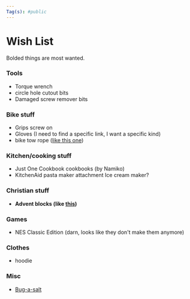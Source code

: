 ```yaml
---
Tag(s): #public
---
```


# Wish List

Bolded things are most wanted.

### Tools 
* Torque wrench
* circle hole cutout bits
* Damaged screw remover bits

### Bike stuff
* Grips screw on
* Gloves (I need to find a specific link, I want a specific kind)
* bike tow rope ([like this one]([](https://kidsrideshotgun.com/products/mtb-tow-rope)))

### Kitchen/cooking stuff
* Just One Cookbook cookbooks (by Namiko)
* KitchenAid pasta maker attachment
 Ice cream maker?

### Christian stuff
* **Advent blocks (like [this](https://goodkind.shop/products/advent-blocks-traditions-mode))**

### Games
- NES Classic Edition (darn, looks like they don't make them anymore)

### Clothes
- hoodie

### Misc
* [Bug-a-salt](https://www.bugasalt.com/pages/shop-collections#threezero)